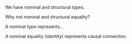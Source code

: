 We have nominal and structural types.

Why not nominal and structural equality?

A nominal type represents...

A nominal equality (identity) represents causal connection.
